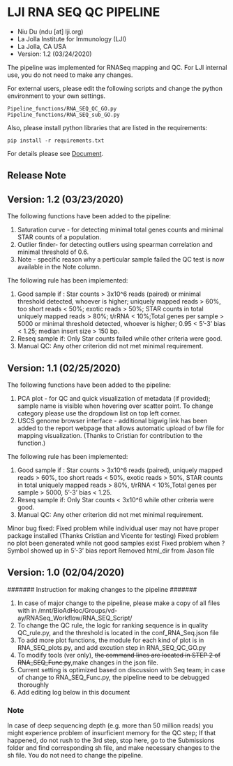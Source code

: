 # **LJI RNA SEQ QC PIPELINE**
* Niu Du (ndu [at] lji.org)
* La Jolla Institute for Immunology (LJI)
* La Jolla, CA USA
* Version: 1.2 (03/24/2020)

The pipeline was implemented for RNASeq mapping and QC. For LJI internal use, you do not need to make any changes. 

For external users, please edit the following scripts and change the python environment to your own settings.

    Pipeline_functions/RNA_SEQ_QC_GO.py
    Pipeline_functions/RNA_SEQ_sub_GO.py

Also, please install python libraries that are listed in the requirements:

    pip install -r requirements.txt

For details please see [Document](https://ndu-ucsd.github.io/RNA_SEQ_PIPELINE/).


## Release Note

## Version: 1.2 (03/23/2020)
The following functions have been added to the pipeline:
1. Saturation curve - for detecting minimal total genes counts and minimal STAR counts of a population.
2. Outlier finder- for detecting outliers using spearman correlation and minimal threshold of 0.6.
3. Note - specific reason why a perticular sample failed the QC test is now available in the Note column.

The following rule has been implemented:
1. Good sample if : Star counts > 3x10^6 reads (paired) or minimal threshold detected, whoever is higher; uniquely mapped reads > 60%, too short reads < 50%; exotic reads > 50%; STAR counts in total uniquely mapped reads > 80%; t/rRNA < 10%;Total genes per sample > 5000 or minimal threshold detected, whoever is higher;  0.95 < 5’-3’ bias < 1.25; median insert size > 150 bp.
2. Reseq sample if: Only Star counts failed while other criteria were good.
3. Manual QC: Any other criterion did not met minimal requirement.

## Version: 1.1 (02/25/2020)

The following functions have been added to the pipeline:
1. PCA plot - for QC and quick visualization of metadata (if provided); sample name is visible when hovering over scatter point. To change category please use the dropdown list on top left corner. 
2. USCS genome browser interface - additional bigwig link has been added to the report webpage that allows automatic upload of bw file for mapping visualization. (Thanks to Cristian for contribution to the function.) 

The following rule has been implemented:
1. Good sample if : Star counts > 3x10^6 reads (paired), uniquely mapped reads > 60%, too short reads < 50%, exotic reads > 50%, STAR counts in total uniquely mapped reads > 80%, t/rRNA < 10%,Total genes per sample > 5000,  5’-3’ bias < 1.25.
2. Reseq sample if: Only Star counts < 3x10^6 while other criteria were good.
3. Manual QC: Any other criterion did not met minimal requirement.

Minor bug fixed:
Fixed problem while individual user may not have proper package installed (Thanks Cristian and Vicente for testing)
Fixed problem no plot been generated while not good samples exist
Fixed problem when ? Symbol showed up in  5’-3’ bias report
Removed html_dir from Jason file  


## Version: 1.0 (02/04/2020)



####### Instruction for making changes to the pipeline #######
1. In case of major change to the pipeline, please make a copy of all files with in /mnt/BioAdHoc/Groups/vd-ay/RNASeq_Workflow/RNA_SEQ_Script/
2. To change the QC rule, the logic for ranking sequence is in quality QC_rule.py, and the threshold is located in the conf_RNA_Seq.json file
3. To add more plot functions, the module for each kind of plot is in RNA_SEQ_plots.py, and add excution step in RNA_SEQ_QC_GO.py
4. To modify tools (ver only), ~~the command lines are located in STEP 2 of RNA_SEQ_Func.py~~,make changes in the json file.
5. Current setting is optimized based on discussion with Seq team; in case of change to RNA_SEQ_Func.py, the pipeline need to be debugged thoroughly
6. Add editing log below in this document

### Note 
In case of deep sequencing depth (e.g. more than 50 million reads) you might experience problem of insurficient memory for the QC step; If that happened, do not rush to the 3rd step, stop here, go to the Submissions folder and find corresponding sh file, and make necessary changes to the sh file. You do not need to change the pipeline. 
